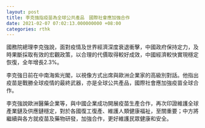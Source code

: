 ```yaml
---
layout: post
title: 李克強指疫苗為全球公共產品　國際社會應加強合作
date: 2021-02-07 07:02:13.000000000 +08:00
categories: rthk
---
```


國務院總理李克強說，面對疫情及世界經濟深度衰退衝擊，中國政府保持定力，及時果斷採取有效的宏觀政策，以合理的代價取得較好成效，中國經濟較快實現穩定恢復，全年增長2.3%。

李克強日前在中南海紫光閣，以視像方式出席與歐洲企業家的高級別對話。他指出疫苗是戰勝全球疫情的最終武器，亦是全球公共產品，國際社會應加強疫苗全球合作。

李克強說歐洲醫藥企業等，與中國企業成功開展疫苗生產合作，再次印證維護全球產業鏈及供應鏈穩定，對於各國復工復產、維護人類健康福祉，至關重要；中方將繼續與各方就疫苗及藥物研發，加強合作，更好維護民眾健康和安全。

